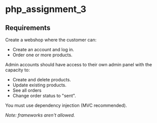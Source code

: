 # php_assignment_3

## Requirements

Create a webshop where the customer can:

- Create an account and log in.
- Order one or more products.

Admin accounts should have access to their own admin panel with the capacity to:

- Create and delete products.
- Update existing products.
- See all orders
- Change order status to "sent".

You must use dependency injection (MVC recommended).

_Note: frameworks aren't allowed._
